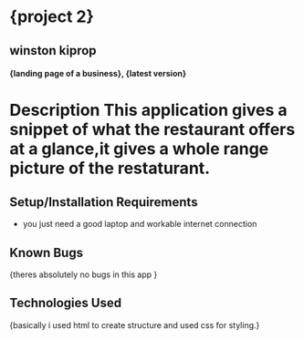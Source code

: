 # {project 2}
## winston kiprop
#### {landing page of a business}, {latest version}
# Description This application gives a snippet of what the restaurant offers at a glance,it gives a whole range picture of the restaturant.
## Setup/Installation Requirements
* you just need a good laptop and workable internet connection

## Known Bugs
{theres absolutely no bugs in this app }
## Technologies Used
{basically i used html to create structure and used css for styling.}